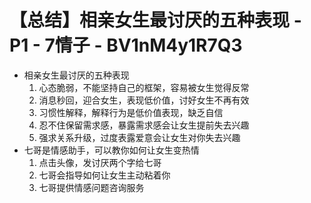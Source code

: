 # 【总结】相亲女生最讨厌的五种表现 - P1 - 7情子 - BV1nM4y1R7Q3

-   相亲女生最讨厌的五种表现
    1.  心态脆弱，不能坚持自己的框架，容易被女生觉得反常
    2.  消息秒回，迎合女生，表现低价值，讨好女生不再有效
    3.  习惯性解释，解释行为是低价值表现，缺乏自信
    4.  忍不住保留需求感，暴露需求感会让女生提前失去兴趣
    5.  强求关系升级，过度表露爱意会让女生对你失去兴趣
-   七哥是情感助手，可以教你如何让女生变热情
    1.  点击头像，发讨厌两个字给七哥
    2.  七哥会指导如何让女生主动粘着你
    3.  七哥提供情感问题咨询服务